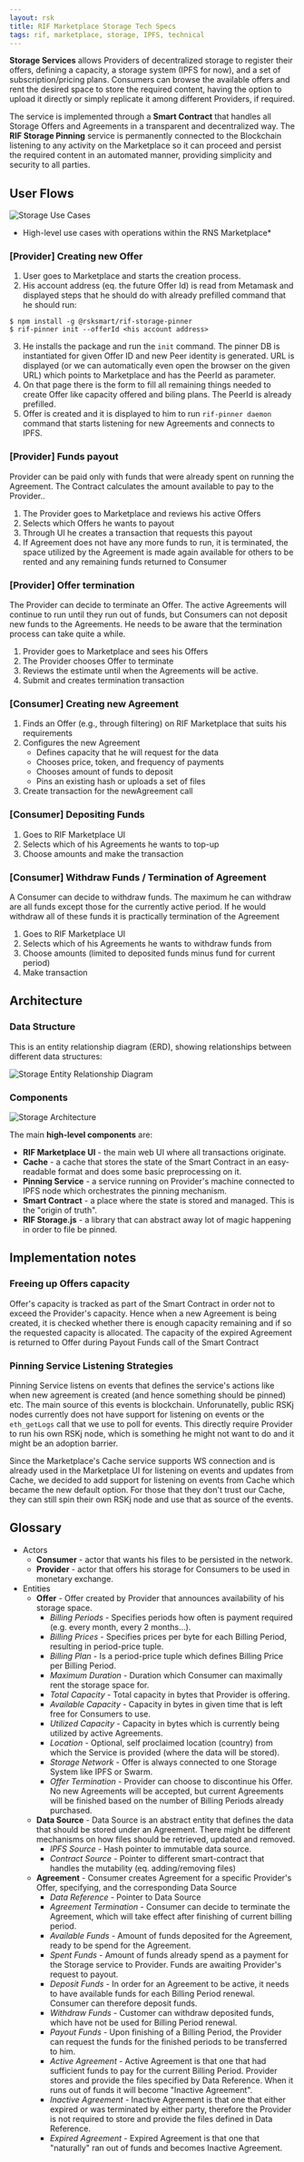 ```yaml
---
layout: rsk
title: RIF Marketplace Storage Tech Specs
tags: rif, marketplace, storage, IPFS, technical
---
```


 **Storage Services** allows Providers of decentralized storage to register their offers, defining a capacity, a storage system (IPFS for now), and a set of subscription/pricing plans. Consumers can browse the available offers and rent the desired space to store the required content, having the option to upload it directly or simply replicate it among different Providers, if required.

The service is implemented through a **Smart Contract** that handles all Storage Offers and Agreements in a transparent and decentralized way. The **RIF Storage Pinning** service is permanently connected to the Blockchain listening to any activity on the Marketplace so it can proceed and persist the required content in an automated manner, providing simplicity and security to all parties.


## User Flows

![Storage Use Cases](/assets/img/rif-marketplace/rifmkt-storage-uc.png)

* High-level use cases with operations within the RNS Marketplace*


### [Provider] Creating new Offer
1. User goes to Marketplace and starts the creation process.
2. His account address (eq. the future Offer Id) is read from Metamask and displayed steps that he should do with already prefilled command that he should run:
```
$ npm install -g @rsksmart/rif-storage-pinner
$ rif-pinner init --offerId <his account address>
```
3. He installs the package and run the `init` command. The pinner DB is instantiated for given Offer ID and new Peer identity is generated. URL is displayed (or we can automatically even open the browser on the given URL) which points to Marketplace and has the PeerId as parameter. 
4. On that page there is the form to fill all remaining things needed to create Offer like capacity offered and biling plans. The PeerId is already prefilled.
5. Offer is created and it is displayed to him to run `rif-pinner daemon` command that starts listening for new Agreements and connects to IPFS.

### [Provider] Funds payout

Provider can be paid only with funds that were already spent on running the Agreement. The Contract calculates the amount available to pay to the Provider..

1. The Provider goes to Marketplace and reviews his active Offers
2. Selects which Offers he wants to payout
3. Through UI he creates a transaction that requests this payout
4. If Agreement does not have any more funds to run, it is terminated, the space utilized by the Agreement is made again available for others to be rented and any remaining funds returned to Consumer

### [Provider] Offer termination

The Provider can decide to terminate an Offer. The active Agreements will continue to run until they run out of funds, but Consumers can not deposit new funds to the Agreements. He needs to be aware that the termination process can take quite a while.

1. Provider goes to Marketplace and sees his Offers
2. The Provider chooses Offer to terminate
3. Reviews the estimate until when the Agreements will be active.
4. Submit and creates termination transaction

### [Consumer] Creating new Agreement

1. Finds an Offer (e.g., through filtering) on RIF Marketplace that suits his requirements
2. Configures the new Agreement
    - Defines capacity that he will request for the data
    - Chooses price, token, and frequency of payments
    - Chooses amount of funds to deposit
    - Pins an existing hash or uploads a set of files
3. Create transaction for the newAgreement call

### [Consumer] Depositing Funds

1. Goes to RIF Marketplace UI
2. Selects which of his Agreements he wants to top-up
3. Choose amounts and make the transaction

### [Consumer] Withdraw Funds / Termination of Agreement

A Consumer can decide to withdraw funds. The maximum he can withdraw are all funds except those for the currently active period. If he would withdraw all of these funds it is practically termination of the Agreement

1. Goes to RIF Marketplace UI
2. Selects which of his Agreements he wants to withdraw funds from
3. Choose amounts (limited to deposited funds minus fund for current period)
4. Make transaction


## Architecture

### Data Structure
This is an entity relationship diagram (ERD), showing relationships between different data structures:

![Storage Entity Relationship Diagram](/assets/img/rif-marketplace/rifmkt-storage-erd.png)


### Components

![Storage Architecture](/assets/img/rif-marketplace/rifmkt-storage-arch.png)

The main **high-level components** are:

 - **RIF Marketplace UI** - the main web UI where all transactions originate.
 - **Cache** - a cache that stores the state of the Smart Contract in an easy-readable format and does some basic preprocessing on it.
 - **Pinning Service** - a service running on Provider's machine connected to IPFS node which orchestrates the pinning mechanism.
 - **Smart Contract** - a place where the state is stored and managed. This is the "origin of truth".
 - **RIF Storage.js** - a library that can abstract away lot of magic happening in order to file be pinned.


## Implementation notes

### Freeing up Offers capacity

Offer's capacity is tracked as part of the Smart Contract in order not to exceed the Provider's capacity. Hence when a new Agreement is being created, it is checked whether there is enough capacity remaining and if so the requested capacity is allocated. The capacity of the expired Agreement is returned to Offer during Payout Funds call of the Smart Contract

### Pinning Service Listening Strategies

Pinning Service listens on events that defines the service's actions like when new agreement is created (and hence something should be pinned) etc. The main source of this events is blockchain. 
Unforunatelly, public RSKj nodes currently does not have support for listening on events or the `eth_getLogs` call that we use to poll for events. This directly require Provider to run his own RSKj node, which is something he might not  want to do and it might be an adoption barrier.

Since the Marketplace's Cache service supports WS connection and is already used in the Marketplace UI for listening on events and updates from Cache, we decided to add support for listening on events from Cache which became the new default option. For those that they don't trust our Cache, they can still spin their own RSKj node and use that as source of the events.


## Glossary

- Actors
    - **Consumer** - actor that wants his files to be persisted in the network.
    - **Provider** - actor that offers his storage for Consumers to be used in monetary exchange.
 - Entities
    - **Offer** - Offer created by Provider that announces availability of his storage space.
      - *Billing Periods* - Specifies periods how often is payment required (e.g. every month, every 2 months...).
      - *Billing Prices* - Specifies prices per byte for each Billing Period, resulting in period-price tuple.
      - *Billing Plan* - Is a period-price tuple which defines Billing Price per Billing Period.
      - *Maximum Duration* - Duration which Consumer can maximally rent the storage space for. 
      - *Total Capacity* - Total capacity in bytes that Provider is offering.
      - *Available Capacity* - Capacity in bytes in given time that is left free for Consumers to use.
      - *Utilized Capacity* - Capacity in bytes which is currently being utilized by active Agreements.
      - *Location* - Optional, self proclaimed location (country) from which the Service is provided (where the data will be stored).
      - *Storage Network* - Offer is always connected to one Storage System like IPFS or Swarm.
      - *Offer Termination* - Provider can choose to discontinue his Offer. No new Agreements will be accepted, but current Agreements will be finished based on the number of Billing Periods already purchased.
    - **Data Source** - Data Source is an abstract entity that defines the data that should be stored under an Agreement. There might be different mechanisms on how files should be retrieved, updated and removed.
      - *IPFS Source* - Hash pointer to immutable data source.
      - *Contract Source* - Pointer to different smart-contract that handles the mutability (eq. adding/removing files) 
    - **Agreement** - Consumer creates Agreement for a specific Provider's Offer, specifying, and the corresponding Data Source
      - *Data Reference* - Pointer to Data Source
      - *Agreement Termination* - Consumer can decide to terminate the Agreement, which will take effect after finishing of current billing period.
      - *Available Funds* - Amount of funds deposited for the Agreement, ready to be spend for the Agreement.
      - *Spent Funds* - Amount of funds already spend as a payment for the Storage service to Provider. Funds are awaiting Provider's request to payout.
      - *Deposit Funds* - In order for an Agreement to be active, it needs to have available funds for each Billing Period renewal. Consumer can therefore deposit funds.
      - *Withdraw Funds* - Customer can withdraw deposited funds, which have not be used for Billing Period renewal.
      - *Payout Funds* - Upon finishing of a Billing Period, the Provider can request the funds for the finished periods to be transferred to him. 
      - *Active Agreement* - Active Agreement is that one that had sufficient funds to pay for the current Billing Period. Provider stores and provide the files specified by Data Reference. When it runs out of funds it will become "Inactive Agreement".
      - *Inactive Agreement* - Inactive Agreement is that one that either expired or was terminated by either party, therefore the Provider is not required to store and provide the files defined in Data Reference.
      - *Expired Agreement* - Expired Agreement is that one that "naturally" ran out of funds and becomes Inactive Agreement.
